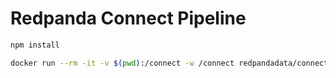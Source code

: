 # Redpanda Connect Pipeline

```bash
npm install
```

```bash
docker run --rm -it -v $(pwd):/connect -w /connect redpandadata/connect:4.68 run
```
